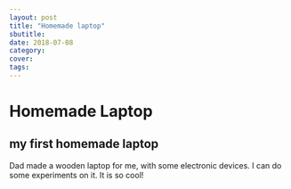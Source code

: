 ```yaml
---
layout: post
title: "Homemade laptop"
sbutitle: 
date: 2018-07-08
category: 
cover: 
tags: 
---
```


# Homemade Laptop

## my first homemade laptop

Dad made a wooden laptop for me, with some electronic devices. I can do some experiments on it. It is so cool!
